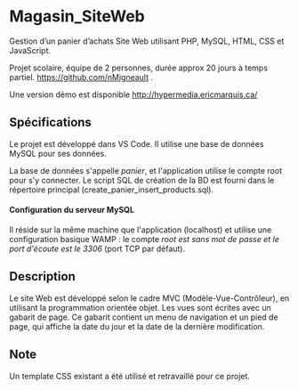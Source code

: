 Magasin_SiteWeb
===============
Gestion d’un panier d’achats Site Web utilisant PHP, MySQL, HTML, CSS et JavaScript. 

Projet scolaire, équipe de 2 personnes, durée approx 20 jours à temps partiel.
https://github.com/nMigneault .

Une version démo est disponible http://hypermedia.ericmarquis.ca/

Spécifications
--------------
Le projet est développé dans VS Code. Il utilise une base de données MySQL pour ses données.

La base de données s'appelle *panier*, et l'application utilise le compte root pour s'y connecter. 
Le script SQL de création de la BD est fourni dans le répertoire principal (create_panier_insert_products.sql).

#### Configuration du serveur MySQL
Il réside sur la même machine que l'application (localhost) et utilise une configuration basique WAMP : 
le compte *root est sans mot de passe et le port d'écoute est le 3306* (port TCP par défaut).

Description
-----------
Le site Web est développé selon le cadre MVC (Modèle-Vue-Contrôleur), en utilisant la programmation orientée objet.
Les vues sont écrites avec un gabarit de page. Ce gabarit contient un menu de navigation et un pied de page, qui 
affiche la date du jour et la date de la dernière modification.

Note
----
Un template CSS existant a été utilisé et retravaillé pour ce projet.
